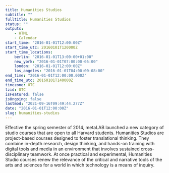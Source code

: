 ```yaml
---
title: Humanities Studios
subtitle: ""
fulltitle: Humanities Studios
status: ""
outputs:
    - HTML
    - Calendar
start_time: "2016-01-01T12:00:00Z"
start_time_utc: 20160101T120000Z
start_time_locations:
    berlin: "2016-01-01T13:00:00+01:00"
    new_york: "2016-01-01T07:00:00-05:00"
    london: "2016-01-01T12:00:00Z"
    los_angeles: "2016-01-01T04:00:00-08:00"
end_time: "2016-01-01T12:00:00.000Z"
end_time_utc: 20160101T140000Z
timezone: UTC
tzid: UTC
isFeatured: false
isOngoing: false
lastmod: "2021-09-16T09:49:44.277Z"
date: "2016-01-01T12:00:00Z"
slug: humanities-studios
---
```

Effective the spring semester of 2014, metaLAB launched a new category of studio courses that are open to all Harvard students. Humanities Studios are project-based courses designed to foster translational thinking. They combine in-depth research, design thinking, and hands-on training with digital tools and media in an environment that involves sustained cross-disciplinary teamwork. At once practical and experimental, Humanities Studio courses renew the relevance of the critical and narrative tools of the arts and sciences for a world in which technology is a means of inquiry.